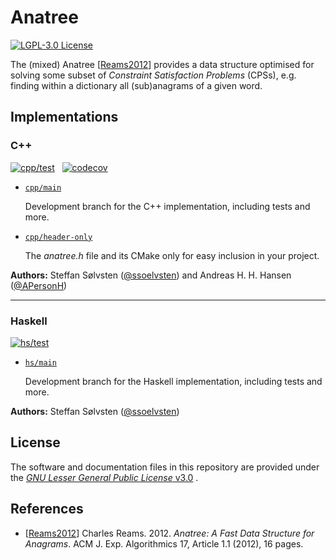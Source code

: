 # Anatree

[![LGPL-3.0 License](https://img.shields.io/badge/license-LGPL%203.0-blue.svg)](COPYING.LESSER.md)

The (mixed) Anatree [[Reams2012](#references)] provides a data structure
optimised for solving some subset of *Constraint Satisfaction Problems* (CPSs),
e.g. finding within a dictionary all (sub)anagrams of a given word.

## Implementations

### C++
[![cpp/test](https://github.com/SSoelvsten/anatree/actions/workflows/cpp_test.yml/badge.svg)](https://github.com/SSoelvsten/anatree/actions/workflows/cpp__test.yml)
&nbsp;
[![codecov](https://codecov.io/gh/SSoelvsten/anatree/branch/main/graph/badge.svg?token=j4JA35K7Ec)](https://codecov.io/gh/SSoelvsten/anatree)

- [`cpp/main`](https://github.com/ssoelvsten/anatree/tree/cpp/main)

  Development branch for the C++ implementation, including tests and more.

- [`cpp/header-only`](https://github.com/ssoelvsten/anatree/tree/cpp/header-only)

  The *anatree.h* file and its CMake only for easy inclusion in your project.

**Authors:** Steffan Sølvsten ([@ssoelvsten](github.com/ssoelvsten/)) and
Andreas H. H. Hansen ([@APersonH](https://github.com/APersonH))

- - -

### Haskell

[![hs/test](https://github.com/ssoelvsten/anatree/actions/workflows/hs_test.yml/badge.svg)](https://github.com/ssoelvsten/anatree/actions/workflows/hs_test.yml)

- [`hs/main`](https://github.com/ssoelvsten/anatree/tree/hs/main)

  Development branch for the Haskell implementation, including tests and more.

**Authors:** Steffan Sølvsten ([@ssoelvsten](github.com/ssoelvsten/))

## License

The software and documentation files in this repository are provided under the
[*GNU Lesser General Public License* v3.0](/LICENSE.md) .

## References

- [[Reams2012](https://doi.org/10.1145/2133803.2133804)]
  Charles Reams. 2012. *Anatree: A Fast Data Structure for Anagrams*. ACM J.
  Exp. Algorithmics 17, Article 1.1 (2012), 16 pages.

